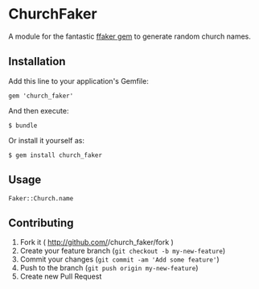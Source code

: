 # ChurchFaker

A module for the fantastic [ffaker gem](https://rubygems.org/gems/ffaker) to generate random church names.

## Installation

Add this line to your application's Gemfile:

    gem 'church_faker'

And then execute:

    $ bundle

Or install it yourself as:

    $ gem install church_faker

## Usage

    Faker::Church.name
    
## Contributing

1. Fork it ( http://github.com/<my-github-username>/church_faker/fork )
2. Create your feature branch (`git checkout -b my-new-feature`)
3. Commit your changes (`git commit -am 'Add some feature'`)
4. Push to the branch (`git push origin my-new-feature`)
5. Create new Pull Request
